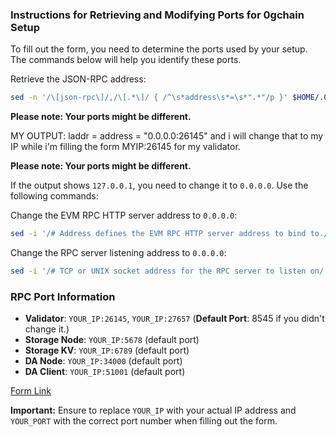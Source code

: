 

### Instructions for Retrieving and Modifying Ports for 0gchain Setup

To fill out the form, you need to determine the ports used by your setup. The commands below will help you identify these ports.

Retrieve the JSON-RPC address:
```bash
sed -n '/\[json-rpc\]/,/\[.*\]/ { /^\s*address\s*=\s*".*"/p }' $HOME/.0gchain/config/app.toml
```

**Please note: Your ports might be different.**

MY OUTPUT: laddr = address = "0.0.0.0:26145" and i will change that to my IP while i'm filling the form MYIP:26145 for my validator.

**Please note: Your ports might be different.**

If the output shows `127.0.0.1`, you need to change it to `0.0.0.0`. Use the following commands:

Change the EVM RPC HTTP server address to `0.0.0.0`:
```bash
sed -i '/# Address defines the EVM RPC HTTP server address to bind to./!b;n;c\address = "0.0.0.0:26145"' /root/.0gchain/config/app.toml
```

Change the RPC server listening address to `0.0.0.0`:
```bash
sed -i '/# TCP or UNIX socket address for the RPC server to listen on/!b;n;c\laddr = "tcp://0.0.0.0:27657"' /root/.0gchain/config/config.toml
```

### RPC Port Information
- **Validator**: `YOUR_IP:26145`, `YOUR_IP:27657` (**Default Port**: 8545 if you didn't change it.)
- **Storage Node**: `YOUR_IP:5678` (default port)
- **Storage KV**: `YOUR_IP:6789` (default port)
- **DA Node**: `YOUR_IP:34000` (default port)
- **DA Client**: `YOUR_IP:51001` (default port)




[Form Link](https://docs.google.com/forms/d/e/1FAIpQLScsa1lpn43F7XAydVlKK_ItLGOkuz2fBmQaZjecDn76kysQsw/viewform?ts=6617a343)

**Important:** Ensure to replace `YOUR_IP` with your actual IP address and `YOUR_PORT` with the correct port number when filling out the form.
